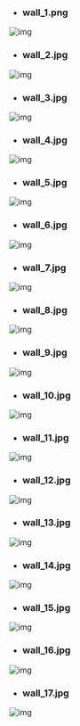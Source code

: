 * ### wall_1.png
![img](wall_1.png)
* ### wall_2.jpg
![img](wall_2.jpg)
* ### wall_3.jpg
![img](wall_3.jpg)
* ### wall_4.jpg
![img](wall_4.jpg)
* ### wall_5.jpg
![img](wall_5.jpg)
* ### wall_6.jpg
![img](wall_6.jpg)
* ### wall_7.jpg
![img](wall_7.jpg)
* ### wall_8.jpg
![img](wall_8.jpg)
* ### wall_9.jpg
![img](wall_9.jpg)
* ### wall_10.jpg
![img](wall_10.jpg)
* ### wall_11.jpg
![img](wall_11.jpg)
* ### wall_12.jpg
![img](wall_12.jpg)
* ### wall_13.jpg
![img](wall_13.jpg)
* ### wall_14.jpg
![img](wall_14.jpg)
* ### wall_15.jpg
![img](wall_15.jpg)
* ### wall_16.jpg
![img](wall_16.jpg)
* ### wall_17.jpg
![img](wall_17.jpg)
